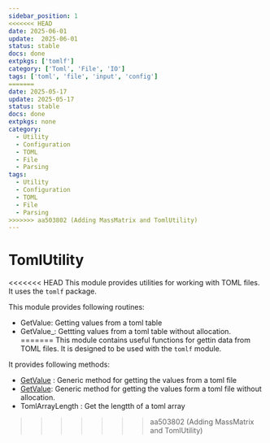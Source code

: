 ```yaml
---
sidebar_position: 1
<<<<<<< HEAD
date: 2025-06-01
update:  2025-06-01
status: stable
docs: done
extpkgs: ['tomlf']
category: ['Toml', 'File', 'IO']
tags: ['toml', 'file', 'input', 'config']
=======
date: 2025-05-17
update: 2025-05-17
status: stable
docs: done
extpkgs: none
category: 
  - Utility
  - Configuration
  - TOML
  - File
  - Parsing
tags:
  - Utility
  - Configuration
  - TOML
  - File
  - Parsing
>>>>>>> aa503802 (Adding MassMatrix and TomlUtility)
---
```


# TomlUtility

<<<<<<< HEAD
This module provides utilities for working with TOML files. It uses the `tomlf` package.

This module provides following routines:

- GetValue: Getting values from a toml table
- GetValue_: Gettting values from a toml table without allocation.
=======
This module contains useful functions for gettin data from TOML files. It is designed to be used with the `tomlf` module.

It provides following methods:

- [GetValue](./GetValue.md) : Generic method for getting the values from a toml file
- [GetValue](./GetValue.md): Generic method for getting the values form a toml file without allocation.
- TomlArrayLength : Get the lengtth of a toml array
>>>>>>> aa503802 (Adding MassMatrix and TomlUtility)
